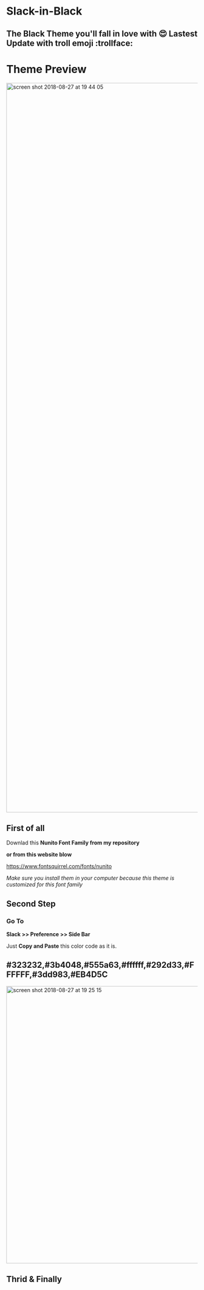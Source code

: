 # Slack-in-Black
## The Black Theme you'll fall in love with 😍 Lastest Update with troll emoji :trollface:

# Theme Preview
<img width="1920" alt="screen shot 2018-08-27 at 19 44 05" src="https://user-images.githubusercontent.com/16766231/44675720-9c778c80-aa31-11e8-8ac3-40c6a12613ab.png">



## First of all
Downlad this  **Nunito Font Family from my repository** 

**or from this website blow**

https://www.fontsquirrel.com/fonts/nunito

_Make sure you install them in your computer because this theme is customized for this font family_ 


## Second Step 

### Go To 

**Slack >> Preference >> Side Bar** 

Just **Copy and Paste** this color code as it is.

## #323232,#3b4048,#555a63,#ffffff,#292d33,#FFFFFF,#3dd983,#EB4D5C

<img width="730" alt="screen shot 2018-08-27 at 19 25 15" src="https://user-images.githubusercontent.com/16766231/44675315-71406d80-aa30-11e8-8f18-353e925d1d56.png">





## Thrid & Finally 
